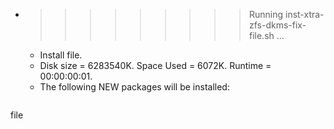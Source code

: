 * >>>>>>>>> Running inst-xtra-zfs-dkms-fix-file.sh ...
  * Install file.
  * Disk size = 6283540K. Space Used = 6072K. Runtime = 00:00:00:01.
  * The following NEW packages will be installed:
  ```bash
file
  ```
